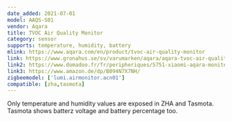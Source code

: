 ```yaml
---
date_added: 2021-07-01
model: AAQS-S01
vendor: Aqara
title: TVOC Air Quality Monitor
category: sensor
supports: temperature, humidity, battery
mlink: https://www.aqara.com/en/product/tvoc-air-quality-monitor
link: https://www.gronahus.se/sv/varumarken/aqara/aqara-tvoc-air-quality-monitor.html
link2: https://www.domadoo.fr/fr/peripheriques/5751-xiaomi-aqara-moniteur-de-qualite-d-air-zigbee-30-temp-hum-covt-6970504214644.html
link3: https://www.amazon.de/dp/B094N7X7NH/
zigbeemodel: ['lumi.airmonitor.acn01']
compatible: [zha,tasmota]
---
```

Only temperature and humidity values are exposed in ZHA and Tasmota. Tasmota shows batterz voltage and battery percentage too.
